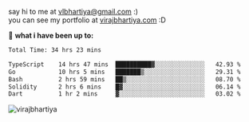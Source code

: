 say hi to me at [vlbhartiya@gmail.com](mailto:vlbhartiya@gmail.com) :)<br/>
you can see my portfolio at [virajbhartiya.com](https://virajbhartiya.com) :D<br/>


🚀 **what i have been up to:**

<!--START_SECTION:waka-->

```txt
Total Time: 34 hrs 23 mins

TypeScript    14 hrs 47 mins  ██████████▓░░░░░░░░░░░░░░   42.93 %
Go            10 hrs 5 mins   ███████▒░░░░░░░░░░░░░░░░░   29.31 %
Bash          2 hrs 59 mins   ██▒░░░░░░░░░░░░░░░░░░░░░░   08.70 %
Solidity      2 hrs 6 mins    █▓░░░░░░░░░░░░░░░░░░░░░░░   06.14 %
Dart          1 hr 2 mins     ▓░░░░░░░░░░░░░░░░░░░░░░░░   03.02 %
```

<!--END_SECTION:waka-->

<p align="left"> <img src="https://komarev.com/ghpvc/?username=virajbhartiya&color=blue" alt="virajbhartiya" /> </p>
